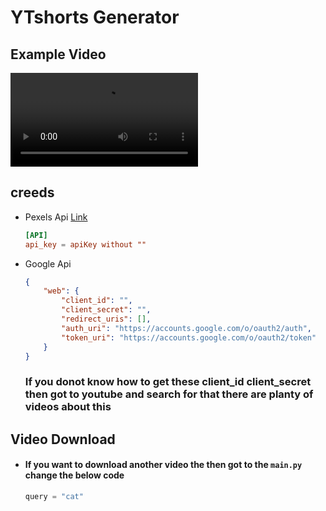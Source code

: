 # YTshorts Generator

## Example Video
<video src="showcase/cat-on-the-top-of-a-tree-4768520_merged.mp4" controls="controls" style="max-width: 300px;">
</video>

## creeds

- Pexels Api [Link]("https://www.pexels.com/api")
    ```conf
    [API]   
    api_key = apiKey without ""
    ```
- Google Api
    ```json
    {
        "web": {
            "client_id": "",
            "client_secret": "",
            "redirect_uris": [],
            "auth_uri": "https://accounts.google.com/o/oauth2/auth",
            "token_uri": "https://accounts.google.com/o/oauth2/token"
        }
    }
    ```
    ### <p> If you donot know how to get these client_id client_secret then got to youtube and search for that there are planty of videos about this</p>

## Video Download

- #### If you want to download another video the  then got to the `main.py` change the below code
    ```python
    query = "cat"
    ```